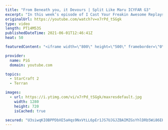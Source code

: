 ```yaml
---
title: "From Beneath you, it Devours | Split Like Maru ICYFAR G3"
excerpt: "In this week’s episode of I Cast Your Freakin Awesome Replays (ICYFAR) players sent in their replays where they were they “microed like never before”.   CURRENT ICYFAR CHALLANGE: Mineral Maverick - You're only allowed to take 1 gas geyser in total. Send submissions to fluxiorsc@gmail.com as attachment"
originalUrl: https://youtube.com/watch?v=x7rPd_tSGgk
type: video
length: PT14M53S
publishedDateTime: 2021-06-01T12:46:41Z
heat: 50

featuredContent: "<iframe width=\"800\" height=\"500\" frameborder=\"0\" src=\"https://www.youtube.com/embed/x7rPd_tSGgk\" allow=\"accelerometer; autoplay; encrypted-media; gyroscope; picture-in-picture\" allowfullscreen></iframe>"

provider:
  name: PiG
  domain: youtube.com

topics:
  - StarCraft 2
  - Terran

images:
  - url: https://i.ytimg.com/vi/x7rPd_tSGgk/maxresdefault.jpg
    width: 1280
    height: 720
    isCached: true

secured: "U3siwqKIOBPPDbXE5aHqs9NxVtLL6pEr1JS7UJGJZBAIMZGsYhlDRb5Wi86EH115o03YqZj0HqFjwsuBr6XJORu9MdsYHKF+YbNm7nuZI8TU5T8wbeit8x8yUEM3Wj9kshozQ77zHYE3kSkOsOfJ324T4jtDrziBQuG00ommLZxWXxNlBTxUxOF8fxLdRYUMjhvJKPbSuvD6Bol+5Gn7F1oaWM2+Xi08SQ/ic2G/5Dg10LgxHcwWVsl+fzYar4KYUlQeDRbC+MOxAvMAC/G8EQ6mz3cGxHKEIeWJlM9q4J1xntBsfn5eI5MtxD70vnKbX2rer7FwagmoxLD2+wtnLJuuSxVl5w9U4wozaLoSwOpBpVwovfEa3HdgIcS0qhikF5K/IN4X10QWcFd9gQyZ/2fby2o3XqgoS2PrvHrcxBw=;Hjehn2D+NDYchakDWIgjUA=="
---
```


